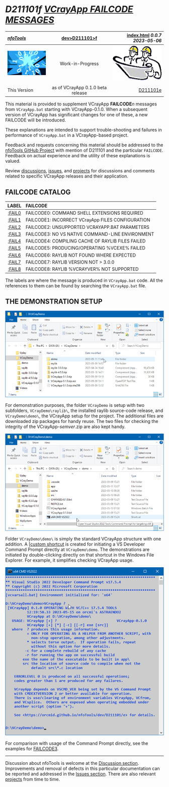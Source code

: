 <!-- index.md 0.0.8                 UTF-8                          2023-05-15
     ----1----|----2----|----3----|----4----|----5----|----6----|----7----|--*

                         VCRAYAPP FAILCODE MESSAGES
     -->

# ***D211101f** [VCrayApp FAILCODE MESSAGES](.)*

| ***[nfoTools](../../../)*** | [dev](../../)[>D211101](../)[>f](.) | [index.html](index.html) ***0.0.7 2023-05-06*** |
| :--                |       :-:          | --: |
| ![nfotools](../../../images/nfoWorks-2014-06-02-1702-LogoSmall.png) | Work-in-Progress | ![Hard Hat Area](../../../images/hardhat-logo.gif) |
|              |                     |           |
| This Version | as of VCrayApp 0.1.0 beta release | [D211101e](../e) |

This material is provided to supplement VCrayApp **FAILCODE***n* messages from
`VCrayApp.bat` starting with VCrayApp-0.1.0. When a subsequent version of
VCrayApp has significant changes for one of these, a new FAILCODE will be
introduced.

These explanations are intended to support trouble-shooting and failures in
performance of `VCrayApp.bat` in a VCrayApp-based project.

Feedback and requests concerning this material should be addressed to
the [nfoTools GitHub Project](https://github.com/orcmid/nfoTools) with mention
of D211101 and the particular `FAILCODE`.  Feedback on actual
experience and the utility of these explanations is valued.

Review [discussions](https://github.com/orcmid/nfoTools/discussions),
[issues](https://github.com/orcmid/nfoTools/issues), and
[projects](https://github.com/orcmid/nfoTools/projects?type=classic) for
discussions and comments related to specific VCrayApp releases and their
application.

## FAILCODE CATALOG

| LABEL | FAILCODE |
| :-: | :- |
| [:FAIL0](FAIL0) | FAILCODE0: COMMAND SHELL EXTENSIONS REQUIRED |
| [:FAIL1](FAIL1) | FAILCODE1: INCORRECT VCrayApp FILES CONFIGURATION |
| [:FAIL2](FAIL2) | FAILCODE2: UNSUPPORTED VCRAYAPP.BAT PARAMETERS |
| [:FAIL3](FAIL3) | FAILCODE3: NO VS NATIVE COMMAND-LINE ENVIRONMENT |
| [:FAIL4](FAIL4) | FAILCODE4: COMPILING CACHE OF RAYLIB FILES FAILED |
| [:FAIL5](FAIL5) | FAILCODE5: PRODUCING/OPERATING %VCEXE% FAILED |
| [:FAIL6](FAIL6) | FAILCODE6: RAYLIB NOT FOUND WHERE EXPECTED |
| [:FAIL7](FAIL7) | FAILCODE7: RAYLIB VERSION NOT > 3.0.0 |
| [:FAIL8](FAIL8) | FAILCODE8: RAYLIB %VCRAYVER% NOT SUPPORTED |

The labels are where the message is produced in `VCrayApp.bat` code.  All
the references to them can be found by searching the `VCrayApp.bat` file.

## THE DEMONSTRATION SETUP

![VCrayDemo Folder](VCrayDemo-2023-05-15-1214-FolderStructure.png)

For demonstration purposes, the folder `VCrayDemo` is setup with two
subfolders, `VCrayDemo\raylib\`, the installed raylib source-code release, and
`VCrayDemo\demo\`, the VCrayApp setup for the project.  The additional files
are downloaded zip packages for handy reuse.  The two files for checking the
integrity of the VCrayApp-*semver*.zip are also kept handy.

![VCrayDemo Project](VCrayDemo-2023-05-15-1219-demo-VCrayAppSetup.png)

Folder `VCrayDemo\demo\` is simply the standard VCrayApp structure with one
addition.  A [[custom shortcut](../a/) is created for initiating a VS
Developer Command Prompt directly at `VCrayDemo\demo`.  The demonstrations
are initiated by double-clicking directly on that shortcut in the Windows File
Explorer.  For example, it simplifies checking VCrayApp usage.

![VCrayDemo Usage](VCrayDemo-2023-05-15-1224-demo-Usage.png)

For comparison with usage of the Command Prompt directly, see the examples for
[FAILCODE3](FAIL3).

----

Discussion about nfoTools is welcome at the
[Discussion section](https://github.com/orcmid/nfoTools/discussions).
Improvements and removal of defects in this particular documentation can be
reported and addressed in the
[Issues section](https://github.com/orcmid/nfoTools/issues).  There are also
relevant [projects](https://github.com/orcmid/nfoTools/projects?type=classic)
from time to time.

<!-- ----1----|----2----|----3----|----4----|----5----|----6----|----7----|--*

     0.0.8 2023-05-15T20:41Z Expand for VCrayApp-0.1.0 Release Candidate
     0.0.7 2023-05-06T22:47Z Transpose from D211101/fails 0.0.6
     0.0.6 2023-04-21T16:38Z Touch-ups and connection of FAIL6-FAIL8
     0.0.5 2023-04-17T16:15Z Connect FAIL4-FAIL5
     0.0.4 2023-04-12T20:54Z Connect FAIL3
     0.0.3 2023-04-12T19:02Z Touch-up, connecting FAIL2
     0.0.2 2023-04-10T22:26Z Provide touch-ups and connect FAIL1
     0.0.1 2023-04-09T20:00Z Connect FAIL0
     0.0.0 2023-04-09T17:41Z Create Initial Placeholder from D211101d 0.0.8

                     *** end D211101/f/index.md ***
     -->

